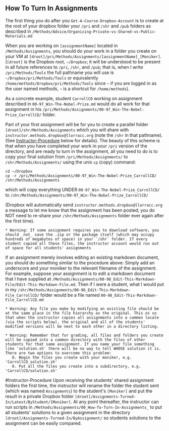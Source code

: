 
How To Turn In Assignments
--------------------------

The first thing you do after you `Get-A-Course-Dropbox-Account` is to create at the root of your dropbox folder your `/pri` and `/shr` and `/pub` folders as described in `/Methods/Advice/Organizing-Private-vs-Shared-vs-Public-Materials.md`

When you are working on `[assignmentName]` located in `/Methods/Assignments`, you should do your work in a folder you create on your VM at `[droot]/pri/Methods/Assignments/[assignmentName]_[Moniker]`.  (`[droot]` is the Dropbox root, `~/Dropbox`; it will be understood to be present in all future references to `/pri`, `/shr`, and `/pub`; that is, when I write `/pri/Methods/Tools` the full pathname you will use is `~/Dropbox/pri/Methods/Tools` or equivalently `/home/methods/Dropbox/pri/Methods/Tools` since `~` if you are logged in as the user named methods, `~` is a shortcut for `/home/methods`). 

As a concrete example, student `CarrollCD` working on assignment described in `00-97_Win-The-Nobel-Prize.md` would do all work for that assignment in his `/pri/Methods/Assignments/00-97_Win-The-Nobel-Prize_CarrollCD/` folder. 

Part of your first assignment will be for you to create a parallel folder `[droot]/shr/Methods/Assignments` which you will share with `instructor.methods.dropbox@llorracc.org` (note the `/shr` in that pathname).  (See [Instructor-Procedure](#Instructor-Procedure)  below for details).  The beauty of this scheme is that when you have completed your work in your `/pri` version of the directory, and are ready to turn in the assignment, all you need to do is to copy your final solution from `/pri/Methods/Assignments/` to `/shr/Methods/Assignments/` using the unix `cp` (copy) command:

    cd ~/Dropbox 
    cp -r /pri/Methods/Assignments/00-97_Win-The-Nobel-Prize_CarrollCD/ /shr/Methods/Assignments

which will copy everything UNDER `00-97_Win-The-Nobel-Prize_CarrollCD/` to `/shr/Methods/Assignments/00-97_Win-The-Nobel-Prize_CarrollCD/`

(Dropbox will automatically send `instructor.methods.dropbox@llorracc.org` a message to let me know that the assignment has been posted; you do NOT need to re-share your `/shr/Methods/Assignments` folder ever again after the first time).

    * Warning: If some assignment requires you to download software, you should _not_ save the .zip or the package itself (which may occupy hundreds of megabytes of space) in your `/shr` folder. If every student copied all these files, the instructor account would run out of space for all students' assignments

If an assignment merely involves editing an existing markdown document, you should do something similar to the procedure above: Simply add an underscore and your moniker to the relevant filename of the assignment. For example, suppose your assignment is to edit a markdown document that I have supplied at `/Methods/Assignments/00-98_Edit-This-Markdown-File/Edit-This-Markdown-File.md`.  Then if I were a student, what I would put in my `/shr/Methods/Assignments/00-98_Edit-This-Markdown-File_CarrollCD/` folder would be a file named `00-98_Edit-This-Markdown-File_CarrollCD.md`

    * Warning: Any file you make by modifying an existing file should be at the same place in the file hierarchy as the original. This os so that when the instructor copies all assignments into a common locale (via the scripts below), the original and all of the students' modified versions will be next to each other in a directory listing.

    * Warning: Remember that for grading, all files and folders you create will be copied into a common directory with the files of other students for that same assignment. If you name your file something like 'solution.sh' there will be no way to tell WHOSE solution it is. There are two options to overcome this problem:
	   0. Begin the files you create with your moniker, e.g. 'CarrollCD_solution.sh'
	   0. Put all the files you create into a subdirectory, e.g. 'CarrollCD/solution.sh'
	
#Instructor-Procedure
Upon receiving the students' shared assignment folders the first time, the instructor will rename the folder the student sent (which was named `Assignments`) to the student's `[Moniker]` and put the result in a private Dropbox folder `[droot]/Assignments-Turned-In/Latest/ByStudent/[Moniker]`.  At any point thereafter, the instructor can run scripts in `/Methods/Assignments/00_How-To-Turn-In-Assignments_` to put all students' solutions to a given assignment in the directory `[droot]/Assignments-Turned-In/ByAssignment/` so students solutions to the assignment can be easily compared. 
